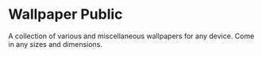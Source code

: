 # Wallpaper Public
A collection of various and miscellaneous wallpapers for any device. Come in any sizes and dimensions.
